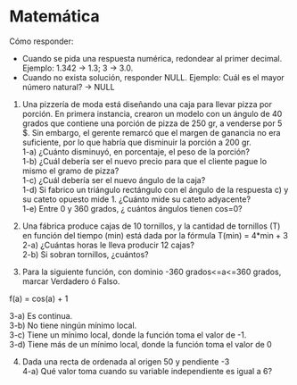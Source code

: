 # Matemática

Cómo responder: 
* Cuando se pida una respuesta numérica, redondear al primer decimal. 
   Ejemplo: 1.342 -> 1.3; 
            3 -> 3.0.
* Cuando no exista solución, responder NULL. 
   Ejemplo: Cuál es el mayor número natural? -> NULL

1) Una pizzería de moda está diseñando una caja para llevar pizza por porción. En primera instancia, crearon un modelo con un ángulo de 40 grados que contiene una porción de pizza de 250 gr, a venderse por 5 $. Sin embargo, el gerente remarcó que el margen de ganancia no era suficiente, por lo que habría que disminuir la porción a 200 gr.<br>
1-a) ¿Cuánto disminuyó, en porcentaje, el peso de la porción?<br>
1-b) ¿Cuál debería ser el nuevo precio para que el cliente pague lo mismo el gramo de pizza?<br>
1-c) ¿Cuál debería ser el nuevo ángulo de la caja?<br>
1-d) Si fabrico un triángulo rectángulo con el ángulo de la respuesta c) y su cateto opuesto mide 1. ¿Cuánto mide su cateto adyacente?<br>
1-e) Entre 0 y 360 grados, ¿ cuántos ángulos tienen cos=0?<br>

2) Una fábrica produce cajas de 10 tornillos, y la cantidad de tornillos (T) en función del tiempo (min) está dada por la fórmula T(min) = 4*min + 3<br>
2-a) ¿Cuántas horas le lleva producir 12 cajas?<br>
2-b) Si sobran tornillos, ¿cuántos?<br>

3) Para la siguiente función, con dominio -360 grados<=a<=360 grados, marcar Verdadero ó Falso.<br>

f(a) = cos(a) + 1<br>

3-a) Es continua.<br>
3-b) No tiene ningún mínimo local.<br>
3-c) Tiene un mínimo local, donde la función toma el valor de -1.<br>
3-d) Tiene más de un mínimo local, donde la función toma el valor de 0<br>

4) Dada una recta de ordenada al origen 50 y pendiente -3<br>
4-a) Qué valor toma cuando su variable independiente es igual a 6?<br>
